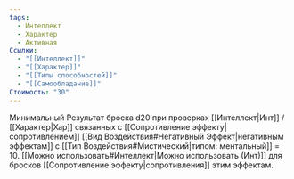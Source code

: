 ```yaml
---
tags:
  - Интеллект
  - Характер
  - Активная
Ссылки:
  - "[[Интеллект]]"
  - "[[Характер]]"
  - "[[Типы способностей]]"
  - "[[Самообладание]]"
Стоимость: "30"
---
```

Минимальный Результат броска d20 при проверках [[Интеллект|Инт]] / [[Характер|Хар]] связанных с [[Сопротивление эффекту|сопротивлением]] [[Вид Воздействия#Негативный Эффект|негативным эффектам]] с [[Тип Воздействия#Мистический|типом: ментальный]] = 10. [[Можно использовать#Интеллект|Можно использовать (Инт)]] для бросков [[Сопротивление эффекту|сопротивления]] этим эффектам.  